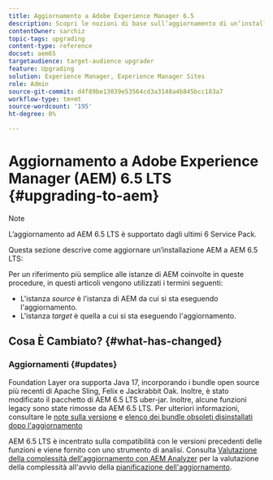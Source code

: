 ```yaml
---
title: Aggiornamento a Adobe Experience Manager 6.5
description: Scopri le nozioni di base sull’aggiornamento di un’installazione precedente di Adobe Experience Manager (AEM) ad AEM 6.5.
contentOwner: sarchiz
topic-tags: upgrading
content-type: reference
docset: aem65
targetaudience: target-audience upgrader
feature: Upgrading
solution: Experience Manager, Experience Manager Sites
role: Admin
source-git-commit: d4f89be13039e53564cd3a3148a4b845bcc183a7
workflow-type: tm+mt
source-wordcount: '195'
ht-degree: 0%

---
```


# Aggiornamento a Adobe Experience Manager (AEM) 6.5 LTS {#upgrading-to-aem}

>[!NOTE]
>L’aggiornamento ad AEM 6.5 LTS è supportato dagli ultimi 6 Service Pack.

Questa sezione descrive come aggiornare un’installazione AEM a AEM 6.5 LTS:

<!-- Alexandru: drafting for now 

* [Planning Your Upgrade](/help/sites-deploying/upgrade-planning.md)
* [Assessing the Upgrade Complexity with Pattern Detector](/help/sites-deploying/pattern-detector.md)
* [Backward Compatibility in AEM 6.5](/help/sites-deploying/backward-compatibility.md)
  This was drafted before: * [Using Offline Reindexing To Reduce Downtime During an Upgrade](/help/sites-deploying/upgrade-offline-reindexing.md)-->

<!--
* [Upgrade Procedure](/help/sites-deploying/upgrade-procedure.md)
* [Upgrading Code and Customizations](/help/sites-deploying/upgrading-code-and-customizations.md)
* [Pre-Upgrade Maintenance Tasks](/help/sites-deploying/pre-upgrade-maintenance-tasks.md)
* [Performing an In-Place Upgrade](/help/sites-deploying/in-place-upgrade.md)
* [Post Upgrade Checks and Troubleshooting](/help/sites-deploying/post-upgrade-checks-and-troubleshooting.md)
* [Sustainable Upgrades](/help/sites-deploying/sustainable-upgrades.md)
* [Lazy Content Migration](/help/sites-deploying/lazy-content-migration.md)

-->

Per un riferimento più semplice alle istanze di AEM coinvolte in queste procedure, in questi articoli vengono utilizzati i termini seguenti:

* L&#39;istanza *source* è l&#39;istanza di AEM da cui si sta eseguendo l&#39;aggiornamento.
* L&#39;istanza *target* è quella a cui si sta eseguendo l&#39;aggiornamento.

## Cosa È Cambiato? {#what-has-changed}

### Aggiornamenti {#updates}

Foundation Layer ora supporta Java 17, incorporando i bundle open source più recenti di Apache Sling, Felix e Jackrabbit Oak. Inoltre, è stato modificato il pacchetto di AEM 6.5 LTS uber-jar. Inoltre, alcune funzioni legacy sono state rimosse da AEM 6.5 LTS. Per ulteriori informazioni, consultare le [note sulla versione](/help/release-notes/release-notes.md#whats-new-what-s-new) e [elenco dei bundle obsoleti disinstallati dopo l&#39;aggiornamento](/help/sites-deploying/obsolete-bundles.md)

AEM 6.5 LTS è incentrato sulla compatibilità con le versioni precedenti delle funzioni e viene fornito con uno strumento di analisi. Consulta [Valutazione della complessità dell&#39;aggiornamento con AEM Analyzer](/help/sites-deploying/aem-analyzer.md) per la valutazione della complessità all&#39;avvio della [pianificazione dell&#39;aggiornamento](/help/sites-deploying/upgrade-planning.md).
